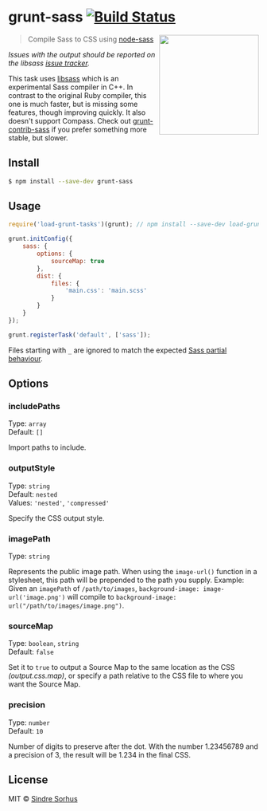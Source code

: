 # grunt-sass [![Build Status](https://travis-ci.org/sindresorhus/grunt-sass.svg?branch=master)](https://travis-ci.org/sindresorhus/grunt-sass)

[<img src="https://rawgit.com/andrew/node-sass/master/media/logo.svg" width="200" align="right">](https://github.com/andrew/node-sass)

> Compile Sass to CSS using [node-sass](https://github.com/andrew/node-sass)

*Issues with the output should be reported on the libsass [issue tracker](https://github.com/hcatlin/libsass/issues).*

This task uses [libsass](http://libsass.org) which is an experimental Sass compiler in C++. In contrast to the original Ruby compiler, this one is much faster, but is missing some features, though improving quickly. It also doesn't support Compass. Check out [grunt-contrib-sass](https://github.com/gruntjs/grunt-contrib-sass) if you prefer something more stable, but slower.


## Install

```sh
$ npm install --save-dev grunt-sass
```


## Usage

```js
require('load-grunt-tasks')(grunt); // npm install --save-dev load-grunt-tasks

grunt.initConfig({
	sass: {
		options: {
			sourceMap: true
		},
		dist: {
			files: {
				'main.css': 'main.scss'
			}
		}
	}
});

grunt.registerTask('default', ['sass']);
```

Files starting with `_` are ignored to match the expected [Sass partial behaviour](http://sass-lang.com/documentation/file.SASS_REFERENCE.html#partials).


## Options

### includePaths

Type: `array`  
Default: `[]`

Import paths to include.

### outputStyle

Type: `string`  
Default: `nested`  
Values: `'nested'`, `'compressed'`

Specify the CSS output style.

### imagePath

Type: `string`

Represents the public image path. When using the `image-url()` function in a stylesheet, this path will be prepended to the path you supply. Example: Given an `imagePath` of `/path/to/images`, `background-image: image-url('image.png')` will compile to `background-image: url("/path/to/images/image.png")`.

### sourceMap

Type: `boolean`, `string`  
Default: `false`

Set it to `true` to output a Source Map to the same location as the CSS *(output.css.map)*, or specify a path relative to the CSS file to where you want the Source Map.


### precision

Type: `number`  
Default: `10`

Number of digits to preserve after the dot. With the number 1.23456789 and a precision of 3, the result will be 1.234 in the final CSS.


## License

MIT © [Sindre Sorhus](http://sindresorhus.com)
